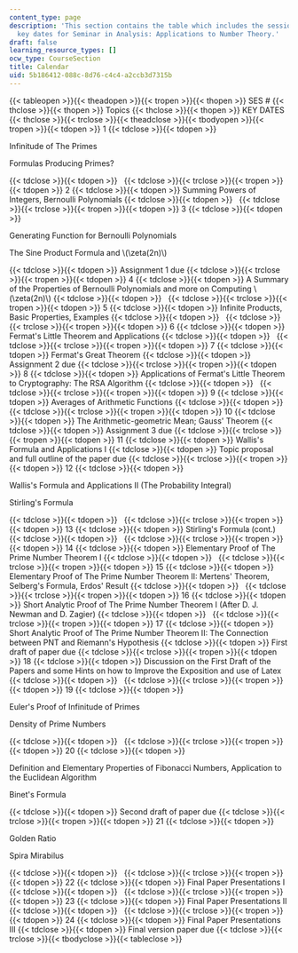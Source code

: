 ```yaml
---
content_type: page
description: 'This section contains the table which includes the session,topic and
  key dates for Seminar in Analysis: Applications to Number Theory.'
draft: false
learning_resource_types: []
ocw_type: CourseSection
title: Calendar
uid: 5b186412-088c-8d76-c4c4-a2ccb3d7315b
---
```

{{< tableopen >}}{{< theadopen >}}{{< tropen >}}{{< thopen >}}
SES #
{{< thclose >}}{{< thopen >}}
Topics
{{< thclose >}}{{< thopen >}}
KEY DATES
{{< thclose >}}{{< trclose >}}{{< theadclose >}}{{< tbodyopen >}}{{< tropen >}}{{< tdopen >}}
1
{{< tdclose >}}{{< tdopen >}}

Infinitude of The Primes

Formulas Producing Primes?

{{< tdclose >}}{{< tdopen >}}
 
{{< tdclose >}}{{< trclose >}}{{< tropen >}}{{< tdopen >}}
2
{{< tdclose >}}{{< tdopen >}}
Summing Powers of Integers, Bernoulli Polynomials
{{< tdclose >}}{{< tdopen >}}
 
{{< tdclose >}}{{< trclose >}}{{< tropen >}}{{< tdopen >}}
3
{{< tdclose >}}{{< tdopen >}}

Generating Function for Bernoulli Polynomials

The Sine Product Formula and \\(\\zeta(2n)\\)

{{< tdclose >}}{{< tdopen >}}
Assignment 1 due
{{< tdclose >}}{{< trclose >}}{{< tropen >}}{{< tdopen >}}
4
{{< tdclose >}}{{< tdopen >}}
A Summary of the Properties of Bernoulli Polynomials and more on Computing \\(\\zeta(2n)\\)
{{< tdclose >}}{{< tdopen >}}
 
{{< tdclose >}}{{< trclose >}}{{< tropen >}}{{< tdopen >}}
5
{{< tdclose >}}{{< tdopen >}}
Infinite Products, Basic Properties, Examples
{{< tdclose >}}{{< tdopen >}}
 
{{< tdclose >}}{{< trclose >}}{{< tropen >}}{{< tdopen >}}
6
{{< tdclose >}}{{< tdopen >}}
Fermat's Little Theorem and Applications
{{< tdclose >}}{{< tdopen >}}
 
{{< tdclose >}}{{< trclose >}}{{< tropen >}}{{< tdopen >}}
7
{{< tdclose >}}{{< tdopen >}}
Fermat's Great Theorem
{{< tdclose >}}{{< tdopen >}}
Assignment 2 due
{{< tdclose >}}{{< trclose >}}{{< tropen >}}{{< tdopen >}}
8
{{< tdclose >}}{{< tdopen >}}
Applications of Fermat's Little Theorem to Cryptography: The RSA Algorithm
{{< tdclose >}}{{< tdopen >}}
 
{{< tdclose >}}{{< trclose >}}{{< tropen >}}{{< tdopen >}}
9
{{< tdclose >}}{{< tdopen >}}
Averages of Arithmetic Functions
{{< tdclose >}}{{< tdopen >}}
 
{{< tdclose >}}{{< trclose >}}{{< tropen >}}{{< tdopen >}}
10
{{< tdclose >}}{{< tdopen >}}
The Arithmetic-geometric Mean; Gauss' Theorem
{{< tdclose >}}{{< tdopen >}}
Assignment 3 due
{{< tdclose >}}{{< trclose >}}{{< tropen >}}{{< tdopen >}}
11
{{< tdclose >}}{{< tdopen >}}
Wallis's Formula and Applications I
{{< tdclose >}}{{< tdopen >}}
Topic proposal and full outline of the paper due
{{< tdclose >}}{{< trclose >}}{{< tropen >}}{{< tdopen >}}
12
{{< tdclose >}}{{< tdopen >}}

Wallis's Formula and Applications II (The Probability Integral)

Stirling's Formula

{{< tdclose >}}{{< tdopen >}}
 
{{< tdclose >}}{{< trclose >}}{{< tropen >}}{{< tdopen >}}
13
{{< tdclose >}}{{< tdopen >}}
Stirling's Formula (cont.)
{{< tdclose >}}{{< tdopen >}}
 
{{< tdclose >}}{{< trclose >}}{{< tropen >}}{{< tdopen >}}
14
{{< tdclose >}}{{< tdopen >}}
Elementary Proof of The Prime Number Theorem I
{{< tdclose >}}{{< tdopen >}}
 
{{< tdclose >}}{{< trclose >}}{{< tropen >}}{{< tdopen >}}
15
{{< tdclose >}}{{< tdopen >}}
Elementary Proof of The Prime Number Theorem II: Mertens' Theorem, Selberg's Formula, Erdos' Result
{{< tdclose >}}{{< tdopen >}}
 
{{< tdclose >}}{{< trclose >}}{{< tropen >}}{{< tdopen >}}
16
{{< tdclose >}}{{< tdopen >}}
Short Analytic Proof of The Prime Number Theorem I (After D. J. Newman and D. Zagier)
{{< tdclose >}}{{< tdopen >}}
 
{{< tdclose >}}{{< trclose >}}{{< tropen >}}{{< tdopen >}}
17
{{< tdclose >}}{{< tdopen >}}
Short Analytic Proof of The Prime Number Theorem II: The Connection between PNT and Riemann's Hypothesis
{{< tdclose >}}{{< tdopen >}}
First draft of paper due
{{< tdclose >}}{{< trclose >}}{{< tropen >}}{{< tdopen >}}
18
{{< tdclose >}}{{< tdopen >}}
Discussion on the First Draft of the Papers and some Hints on how to Improve the Exposition and use of Latex
{{< tdclose >}}{{< tdopen >}}
 
{{< tdclose >}}{{< trclose >}}{{< tropen >}}{{< tdopen >}}
19
{{< tdclose >}}{{< tdopen >}}

Euler's Proof of Infinitude of Primes

Density of Prime Numbers

{{< tdclose >}}{{< tdopen >}}
 
{{< tdclose >}}{{< trclose >}}{{< tropen >}}{{< tdopen >}}
20
{{< tdclose >}}{{< tdopen >}}

Definition and Elementary Properties of Fibonacci Numbers, Application to the Euclidean Algorithm

Binet's Formula

{{< tdclose >}}{{< tdopen >}}
Second draft of paper due
{{< tdclose >}}{{< trclose >}}{{< tropen >}}{{< tdopen >}}
21
{{< tdclose >}}{{< tdopen >}}

Golden Ratio

Spira Mirabilus

{{< tdclose >}}{{< tdopen >}}
 
{{< tdclose >}}{{< trclose >}}{{< tropen >}}{{< tdopen >}}
22
{{< tdclose >}}{{< tdopen >}}
Final Paper Presentations I
{{< tdclose >}}{{< tdopen >}}
 
{{< tdclose >}}{{< trclose >}}{{< tropen >}}{{< tdopen >}}
23
{{< tdclose >}}{{< tdopen >}}
Final Paper Presentations II
{{< tdclose >}}{{< tdopen >}}
 
{{< tdclose >}}{{< trclose >}}{{< tropen >}}{{< tdopen >}}
24
{{< tdclose >}}{{< tdopen >}}
Final Paper Presentations III
{{< tdclose >}}{{< tdopen >}}
Final version paper due
{{< tdclose >}}{{< trclose >}}{{< tbodyclose >}}{{< tableclose >}}